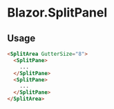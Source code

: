 # Blazor.SplitPanel

## Usage
```HTML
<SplitArea GutterSize="8">
  <SplitPane>
    ...
  </SplitPane>
  <SplitPane>
    ...
  </SplitPane>
</SplitArea>
